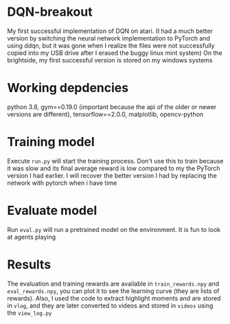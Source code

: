 # DQN-breakout
My first successful implementation of DQN on atari. (I had a much better version by switching the neural network implementation to PyTorch and using ddqn, but it was gone when I realize the files were not successfully copied into my USB drive after I erased the buggy linux mint system) On the brightside, my first successful version is stored on my windows systems

# Working depdencies
python 3.8, gym==0.19.0 (important because the api of the older or newer versions are different), tensorflow==2.0.0, matplotlib, opencv-python

# Training model
Execute `run.py` will start the training process. Don't use this to train because it was slow and its final average reward is low compared to my the PyTorch version I had earlier. I will recover the better version I had by replacing the network with pytorch when i have time

# Evaluate model
Run `eval.py` will run a pretrained model on the environment. It is fun to look at agents playing

# Results
The evaluation and training rewards are available in `train_rewards.npy` and `eval_rewards.npy`, you can plot it to see the learning curve (they are lists of rewards). Also, I used the code to extract highlight moments and are stored in `vlog`, and they are later converted to videos and stored in `videos` using the `view_log.py`


